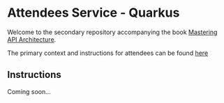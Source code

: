 # Attendees Service - Quarkus

Welcome to the secondary repository accompanying the book [Mastering API Architecture](https://www.oreilly.com/library/view/mastering-api-architecture/9781492090625/).

The primary context and instructions for attendees can be found [here](https://github.com/masteringapi/attendees)

## Instructions 

Coming soon...